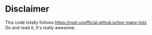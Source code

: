 # Disclaimer
This code totally follows https://rust-unofficial.github.io/too-many-lists  
Go and read it, it's really awesome.
